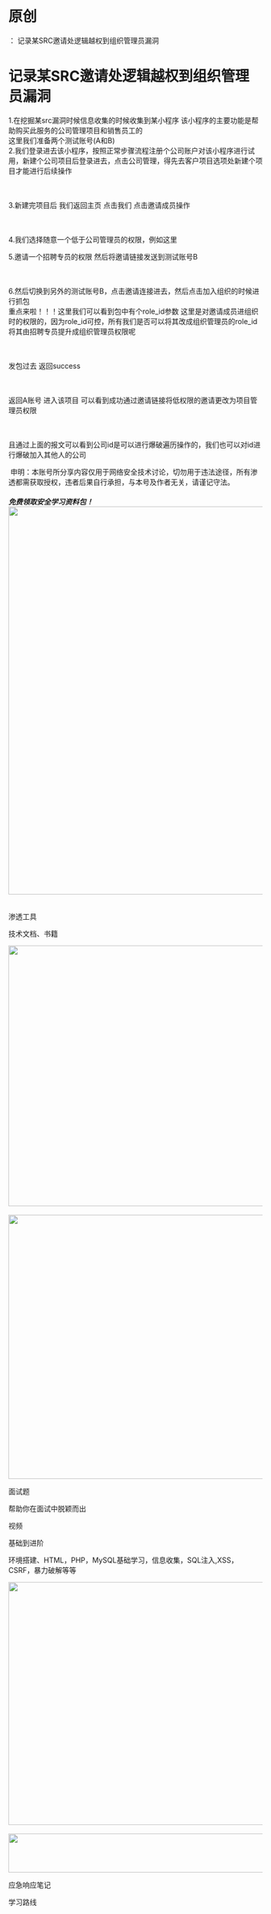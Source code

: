# 原创
：  记录某SRC邀请处逻辑越权到组织管理员漏洞

# 记录某SRC邀请处逻辑越权到组织管理员漏洞

1.在挖掘某src漏洞时候信息收集的时候收集到某小程序 该小程序的主要功能是帮助购买此服务的公司管理项目和销售员工的<br/> 这里我们准备两个测试账号(A和B)<br/> 2.我们登录进去该小程序，按照正常步骤流程注册个公司账户对该小程序进行试用，新建个公司项目后登录进去，点击公司管理，得先去客户项目选项处新建个项目才能进行后续操作<br/>  

<br/> 3.新建完项目后 我们返回主页 点击我们 点击邀请成员操作<br/>  

<br/> 4.我们选择随意一个低于公司管理员的权限，例如这里

5.邀请一个招聘专员的权限 然后将邀请链接发送到测试账号B<br/>  

<br/> 6.然后切换到另外的测试账号B，点击邀请连接进去，然后点击加入组织的时候进行抓包<br/> 重点来啦！！！这里我们可以看到包中有个role_id参数 这里是对邀请成员进组织时的权限的，因为role_id可控，所有我们是否可以将其改成组织管理员的role_id将其由招聘专员提升成组织管理员权限呢<br/>  

<br/> 发包过去 返回success<br/>  

<br/> 返回A账号 进入该项目 可以看到成功通过邀请链接将低权限的邀请更改为项目管理员权限<br/>  

<br/> 且通过上面的报文可以看到公司id是可以进行爆破遍历操作的，我们也可以对id进行爆破加入其他人的公司

 申明：本账号所分享内容仅用于网络安全技术讨论，切勿用于违法途径，所有渗透都需获取授权，违者后果自行承担，与本号及作者无关，请谨记守法。

###### **免费领取安全学习资料包！**<img alt="" height="768" src="https://img-blog.csdnimg.cn/direct/2f74894cf8e04b7f87d9716681f6e26b.png" width="1024"/>

渗透工具

技术文档、书籍

<img alt="" height="516" src="https://img-blog.csdnimg.cn/direct/5b4209eac3784bd18f5e1cd6a5157e4e.png" width="852"/> <img alt="" height="523" src="https://img-blog.csdnimg.cn/direct/4a89b0c2a52a4f569a970e55dcbac0b4.png" width="856"/>

面试题

帮助你在面试中脱颖而出

视频

基础到进阶

环境搭建、HTML，PHP，MySQL基础学习，信息收集，SQL注入,XSS，CSRF，暴力破解等等

<img alt="" height="481" src="https://img-blog.csdnimg.cn/direct/4f211474c8ab4a5a910884e1d3423310.png" width="694"/> <img alt="" height="77" src="https://img-blog.csdnimg.cn/direct/54c2816350ae4bf787d1c6eec0d4e837.png" width="665"/>

应急响应笔记

学习路线
